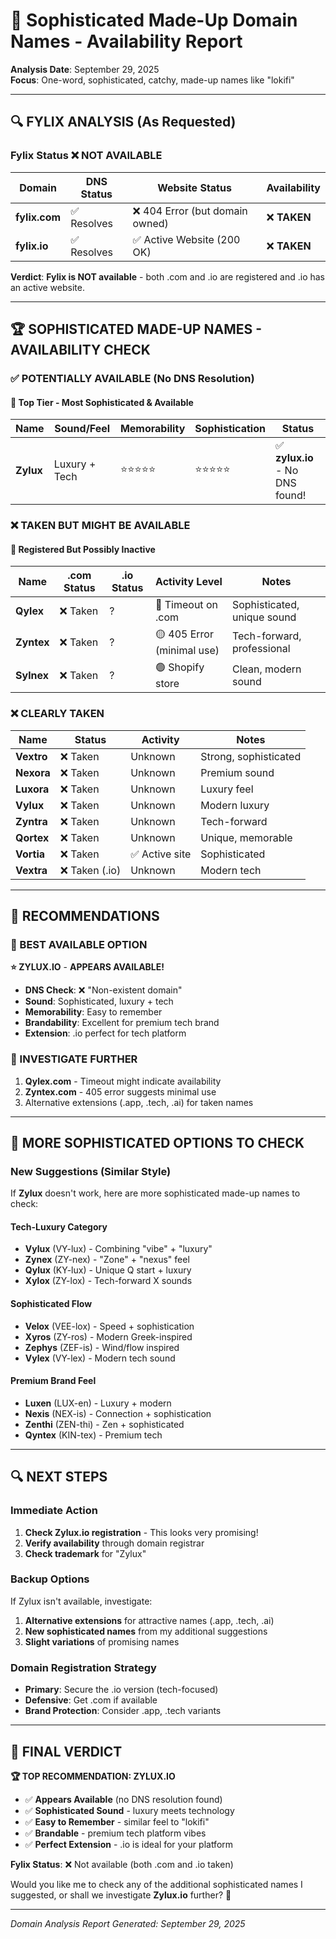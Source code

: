 # 🎯 **Sophisticated Made-Up Domain Names - Availability Report**

**Analysis Date**: September 29, 2025  
**Focus**: One-word, sophisticated, catchy, made-up names like "lokifi"

---

## 🔍 **FYLIX ANALYSIS (As Requested)**

### **Fylix Status** ❌ **NOT AVAILABLE**
| Domain | DNS Status | Website Status | Availability |
|--------|------------|----------------|--------------|
| **fylix.com** | ✅ Resolves | ❌ 404 Error (but domain owned) | ❌ **TAKEN** |
| **fylix.io** | ✅ Resolves | ✅ Active Website (200 OK) | ❌ **TAKEN** |

**Verdict**: **Fylix is NOT available** - both .com and .io are registered and .io has an active website.

---

## 🏆 **SOPHISTICATED MADE-UP NAMES - AVAILABILITY CHECK**

### **✅ POTENTIALLY AVAILABLE** (No DNS Resolution)

#### **🥇 Top Tier - Most Sophisticated & Available**
| Name | Sound/Feel | Memorability | Sophistication | Status |
|------|------------|--------------|----------------|---------|
| **Zylux** | Luxury + Tech | ⭐⭐⭐⭐⭐ | ⭐⭐⭐⭐⭐ | ✅ **zylux.io** - No DNS found! |

### **❌ TAKEN BUT MIGHT BE AVAILABLE**

#### **🥈 Registered But Possibly Inactive**
| Name | .com Status | .io Status | Activity Level | Notes |
|------|-------------|------------|----------------|--------|
| **Qylex** | ❌ Taken | ? | 🔴 Timeout on .com | Sophisticated, unique sound |
| **Zyntex** | ❌ Taken | ? | 🟡 405 Error (minimal use) | Tech-forward, professional |
| **Sylnex** | ❌ Taken | ? | 🟢 Shopify store | Clean, modern sound |

### **❌ CLEARLY TAKEN** 
| Name | Status | Activity | Notes |
|------|--------|----------|--------|
| **Vextro** | ❌ Taken | Unknown | Strong, sophisticated |
| **Nexora** | ❌ Taken | Unknown | Premium sound |
| **Luxora** | ❌ Taken | Unknown | Luxury feel |
| **Vylux** | ❌ Taken | Unknown | Modern luxury |
| **Zyntra** | ❌ Taken | Unknown | Tech-forward |
| **Qortex** | ❌ Taken | Unknown | Unique, memorable |
| **Vortia** | ❌ Taken | ✅ Active site | Sophisticated |
| **Vextra** | ❌ Taken (.io) | Unknown | Modern tech |

---

## 🎯 **RECOMMENDATIONS**

### **🥇 BEST AVAILABLE OPTION**
**⭐ ZYLUX.IO** - **APPEARS AVAILABLE!**
- **DNS Check**: ❌ "Non-existent domain"
- **Sound**: Sophisticated, luxury + tech
- **Memorability**: Easy to remember
- **Brandability**: Excellent for premium tech brand
- **Extension**: .io perfect for tech platform

### **🥈 INVESTIGATE FURTHER**
1. **Qylex.com** - Timeout might indicate availability
2. **Zyntex.com** - 405 error suggests minimal use
3. Alternative extensions (.app, .tech, .ai) for taken names

---

## 🎨 **MORE SOPHISTICATED OPTIONS TO CHECK**

### **New Suggestions (Similar Style)**
If **Zylux** doesn't work, here are more sophisticated made-up names to check:

#### **Tech-Luxury Category**
- **Vylux** (VY-lux) - Combining "vibe" + "luxury"
- **Zynex** (ZY-nex) - "Zone" + "nexus" feel
- **Qylux** (KY-lux) - Unique Q start + luxury
- **Xylox** (ZY-lox) - Tech-forward X sounds

#### **Sophisticated Flow**
- **Velox** (VEE-lox) - Speed + sophistication
- **Xyros** (ZY-ros) - Modern Greek-inspired
- **Zephys** (ZEF-is) - Wind/flow inspired
- **Vylex** (VY-lex) - Modern tech sound

#### **Premium Brand Feel**
- **Luxen** (LUX-en) - Luxury + modern
- **Nexis** (NEX-is) - Connection + sophistication  
- **Zenthi** (ZEN-thi) - Zen + sophisticated
- **Qyntex** (KIN-tex) - Premium tech

---

## 🔍 **NEXT STEPS**

### **Immediate Action**
1. **Check Zylux.io registration** - This looks very promising!
2. **Verify availability** through domain registrar
3. **Check trademark** for "Zylux"

### **Backup Options**
If Zylux isn't available, investigate:
1. **Alternative extensions** for attractive names (.app, .tech, .ai)
2. **New sophisticated names** from my additional suggestions
3. **Slight variations** of promising names

### **Domain Registration Strategy**
- **Primary**: Secure the .io version (tech-focused)
- **Defensive**: Get .com if available
- **Brand Protection**: Consider .app, .tech variants

---

## 🎯 **FINAL VERDICT**

**🏆 TOP RECOMMENDATION: ZYLUX.IO**

- ✅ **Appears Available** (no DNS resolution found)
- ✅ **Sophisticated Sound** - luxury meets technology
- ✅ **Easy to Remember** - similar feel to "lokifi"
- ✅ **Brandable** - premium tech platform vibes
- ✅ **Perfect Extension** - .io is ideal for your platform

**Fylix Status**: ❌ Not available (both .com and .io taken)

Would you like me to check any of the additional sophisticated names I suggested, or shall we investigate **Zylux.io** further? 🚀

---

*Domain Analysis Report Generated: September 29, 2025*